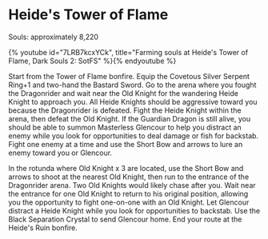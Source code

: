 # Heide's Tower of Flame

Souls: approximately 8,220

{% youtube id="7LRB7kcxYCk", title="Farming souls at Heide's Tower of Flame, Dark Souls 2: SotFS" %}{% endyoutube %}

Start from the Tower of Flame bonfire. Equip the Covetous Silver Serpent Ring+1
and two-hand the Bastard Sword. Go to the arena where you fought the Dragonrider
and wait near the Old Knight for the wandering Heide Knight to approach you. All
Heide Knights should be aggressive toward you because the Dragonrider is
defeated. Fight the Heide Knight within the arena, then defeat the Old Knight.
If the Guardian Dragon is still alive, you should be able to summon Masterless
Glencour to help you distract an enemy while you look for opportunities to deal
damage or fish for backstab. Fight one enemy at a time and use the Short Bow and
arrows to lure an enemy toward you or Glencour.

In the rotunda where Old Knight x 3 are located, use the Short Bow and arrows to
shoot at the nearest Old Knight, then run to the entrance of the Dragonrider
arena. Two Old Knights would likely chase after you. Wait near the entrance for
one Old Knight to return to his original position, allowing you the opportunity
to fight one-on-one with an Old Knight. Let Glencour distract a Heide Knight
while you look for opportunities to backstab. Use the Black Separation Crystal
to send Glencour home. End your route at the Heide's Ruin bonfire.
